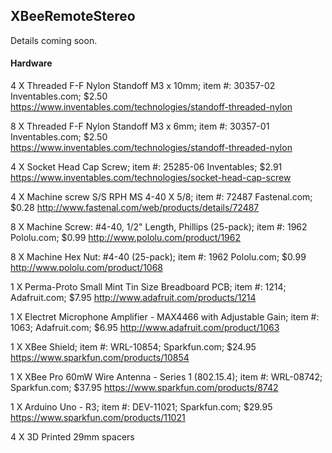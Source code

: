 ## XBeeRemoteStereo

Details coming soon.

#### Hardware

4 X Threaded F-F Nylon Standoff M3 x 10mm; item #: 30357-02 Inventables.com; $2.50
https://www.inventables.com/technologies/standoff-threaded-nylon

8 X Threaded F-F Nylon Standoff M3 x 6mm; item #: 30357-01 Inventables.com; $2.50
https://www.inventables.com/technologies/standoff-threaded-nylon

4 X Socket Head Cap Screw; item #: 25285-06 Inventables; $2.91
https://www.inventables.com/technologies/socket-head-cap-screw

4 X Machine screw S/S RPH MS 4-40 X 5/8; item #: 72487 Fastenal.com; $0.28
http://www.fastenal.com/web/products/details/72487

8 X Machine Screw: #4-40, 1/2" Length, Phillips (25-pack); item #: 1962 Pololu.com; $0.99
http://www.pololu.com/product/1962

8 X Machine Hex Nut: #4-40 (25-pack); item #: 1962 Pololu.com; $0.99
http://www.pololu.com/product/1068

1 X Perma-Proto Small Mint Tin Size Breadboard PCB; item #: 1214; Adafruit.com; $7.95
http://www.adafruit.com/products/1214

1 X Electret Microphone Amplifier - MAX4466 with Adjustable Gain; item #: 1063; Adafruit.com; $6.95
http://www.adafruit.com/product/1063

1 X XBee Shield; item #: WRL-10854; Sparkfun.com; $24.95
https://www.sparkfun.com/products/10854

1 X XBee Pro 60mW Wire Antenna - Series 1 (802.15.4); item #: WRL-08742; Sparkfun.com; $37.95
https://www.sparkfun.com/products/8742

1 X Arduino Uno - R3; item #: DEV-11021; Sparkfun.com; $29.95
https://www.sparkfun.com/products/11021

4 X 3D Printed 29mm spacers

